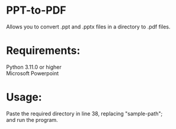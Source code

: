 # PPT-to-PDF
Allows you to convert .ppt and .pptx files in a directory to .pdf files.
# Requirements:
Python 3.11.0 or higher\
Microsoft Powerpoint
# Usage:
Paste the required directory in line 38, replacing "sample-path";\
and run the program. 
